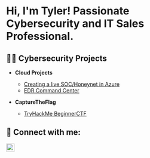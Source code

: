 <h1>Hi, I'm Tyler! Passionate Cybersecurity and IT Sales Professional. 

<h2>👨‍💻 Cybersecurity Projects</h2>

- <b>Cloud Projects</b>
  - [Creating a live SOC/Honeynet in Azure](https://github.com/tylerthompson1/Azure-SOC)
  - [EDR Command Center](https://github.com/tylerthompson1/SOC)

- <b>CaptureTheFlag</b>
  - [TryHackMe BeginnerCTF](https://github.com/tylerthompson1/SimpleCTF)

<h2> 🤳 Connect with me:</h2>

[<img align="left" alt="TylerThompson | LinkedIn" width="22px" src="https://cdn.jsdelivr.net/npm/simple-icons@v3/icons/linkedin.svg" />][linkedin]

[linkedin]: https://linkedin.com/in/ttylerthompson
